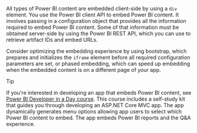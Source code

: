 All types of Power BI content are embedded client-side by using a `div` element. You use the Power BI client API to embed Power BI content. It involves passing in a configuration object that provides all the information required to embed Power BI content. Some of that information must be obtained server-side by using the Power BI REST API, which you can use to retrieve artifact IDs and embed URLs.

Consider optimizing the embedding experience by using bootstrap, which prepares and initializes the `iframe` element before all required configuration parameters are set, or phased embedding, which can speed up embedding when the embedded content is on a different page of your app.

> [!TIP]
> If you're interested in developing an app that embeds Power BI content, see [Power BI Developer in a Day course](https://aka.ms/deviad-online-course/?azure-portal=true). This course includes a self-study kit that guides you through developing an ASP.NET Core MVC app. The app dynamically generates menu options allowing app users to select which Power BI content to embed. The app embeds Power BI reports and the Q&A experience.
